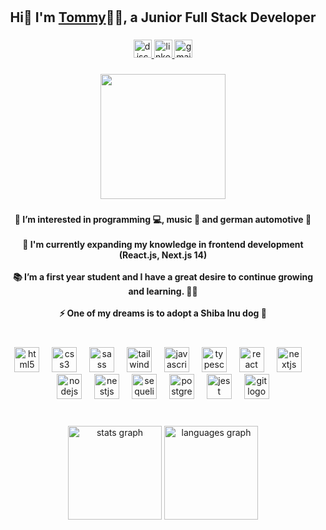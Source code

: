 # <h2 align="center">Hi👋 I'm <a href="https://tommyphan.dev/" target="_blank">Tommy</a>👨‍💻, a Junior Full Stack Developer</h2>

###

<div align="center">
  <a href="discordapp.com/users/326660148355661825" target="_blank">
    <img src="https://img.shields.io/static/v1?message=Discord&logo=discord&label=0xy#2276&color=03045e&logoColor=white&labelColor=&style=for-the-badge" height="29" alt="discord logo"  />
  </a>
  <a href="https://www.linkedin.com/in/tommy04/" target="_blank">
    <img src="https://img.shields.io/static/v1?message=LinkedIn&logo=linkedin&label=&color=0077B5&logoColor=white&labelColor=&style=for-the-badge" height="29" alt="linkedin logo"  />
  </a>
  <img src="https://img.shields.io/static/v1?message=Gmail&logo=gmail&label=tommyphan2004.tp@gmail.com&color=D14836&logoColor=white&labelColor=81b29a&style=for-the-badge" height="29" alt="gmail logo"  />
</div>

###

<div align="center">
  <img height="200" src="https://media.tenor.com/OWI_ai132b0AAAAC/wink-dog.gif"  />
</div>

###

<h4 align="center">👀 I’m interested in programming 💻, music 🎵 and german automotive 🚗<br><br>🌱 I'm currently expanding my knowledge in frontend development (React.js, Next.js 14)<br><br>📚 I’m a first year student and I have a great desire to continue growing and learning. 🧙‍♂️<br><br>⚡ One of my dreams is to adopt a Shiba Inu dog 🦮</h4>

###

<br>

<div align="center">

 <img src="https://skillicons.dev/icons?i=html" height="40" alt="html5 logo" />

 <img width="12" />

 <img src="https://skillicons.dev/icons?i=css" height="40" alt="css3 logo" />

 <img width="12" />

 <img src="https://skillicons.dev/icons?i=sass" height="40" alt="sass logo" />

 <img width="12" />

 <img src="https://skillicons.dev/icons?i=tailwind" height="40" alt="tailwindcss logo" />

 <img width="12" />

 <img src="https://skillicons.dev/icons?i=js" height="40" alt="javascript logo" />

 <img width="12" />

 <img src="https://skillicons.dev/icons?i=ts" height="40" alt="typescript logo" />

 <img width="12" />

 <img src="https://skillicons.dev/icons?i=react" height="40" alt="react logo" />

 <img width="12" />

 <img src="https://skillicons.dev/icons?i=nextjs" height="40" alt="nextjs logo" />

 <img width="12" />

 <img src="https://skillicons.dev/icons?i=nodejs" height="40" alt="nodejs logo" />

 <img width="12" />

 <img src="https://skillicons.dev/icons?i=nestjs" height="40" alt="nestjs logo" />

 <img width="12" />

 <img src="https://skillicons.dev/icons?i=sequelize" height="40" alt="sequelize logo" />

 <img width="12" />

 <img src="https://skillicons.dev/icons?i=postgres" height="40" alt="postgresql logo" />

 <img width="12" />

 <img src="https://skillicons.dev/icons?i=jest" height="40" alt="jest logo" />

 <img width="12" />

 <img src="https://cdn.jsdelivr.net/gh/devicons/devicon/icons/git/git-original.svg" height="40" alt="git logo" />

</div>



###

<br clear="both">

<div align="center">
  <img src="https://github-readme-stats.vercel.app/api?hide_title=false&hide_rank=false&show_icons=true&include_all_commits=true&count_private=true&disable_animations=false&theme=shades-of-purple&locale=en&hide_border=false&username=0xyy" height="150" alt="stats graph"  />
  <img src="https://github-readme-stats.vercel.app/api/top-langs?locale=en&hide_title=false&layout=compact&card_width=320&langs_count=5&theme=shades-of-purple&hide_border=false&username=0xyy" height="150" alt="languages graph"  />
</div>

